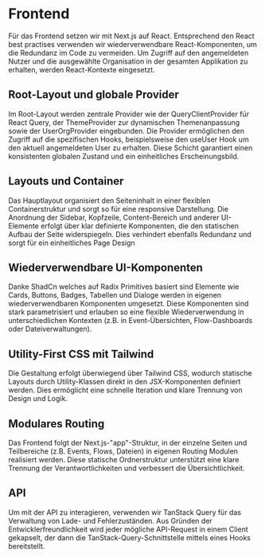 # Frontend
Für das Frontend setzen wir mit Next.js auf React. Entsprechend den React best practises verwenden wir wiederverwendbare React-Komponenten, um die Redundanz im Code zu vermeiden. Um Zugriff auf den angemeldeten Nutzer und die ausgewählte Organisation in der gesamten Applikation zu erhalten, werden React-Kontexte eingesetzt.

## Root-Layout und globale Provider
Im Root-Layout werden zentrale Provider wie der QueryClientProvider für React Query, der ThemeProvider zur dynamischen Themenanpassung sowie der UserOrgProvider eingebunden. Die Provider ermöglichen den Zugriff auf die spezifischen Hooks, beispielsweise den useUser Hook um den aktuell angemeldeten User zu erhalten. Diese Schicht garantiert einen konsistenten globalen Zustand und ein einheitliches Erscheinungsbild. 

## Layouts und Container
Das Hauptlayout organisiert den Seiteninhalt in einer flexiblen Containerstruktur und sorgt so für eine responsive Darstellung. Die Anordnung der Sidebar, Kopfzeile, Content-Bereich und anderer UI-Elemente erfolgt über klar definierte Komponenten, die den statischen Aufbau der Seite widerspiegeln. Dies verhindert ebenfalls Redundanz und sorgt für ein einheitliches Page Design

## Wiederverwendbare UI-Komponenten
Danke ShadCn welches auf Radix Primitives basiert sind Elemente wie Cards, Buttons, Badges, Tabellen und Dialoge werden in eigenen wiederverwendbaren Komponenten umgesetzt. Diese Komponenten sind stark parametrisiert und erlauben so eine flexible Wiederverwendung in unterschiedlichen Kontexten (z.B. in Event-Übersichten, Flow-Dashboards oder Dateiverwaltungen).

## Utility-First CSS mit Tailwind
Die Gestaltung erfolgt überwiegend über Tailwind CSS, wodurch statische Layouts durch Utility-Klassen direkt in den JSX-Komponenten definiert werden. Dies ermöglicht eine schnelle Iteration und klare Trennung von Design und Logik.

## Modulares Routing
Das Frontend folgt der Next.js-"app"-Struktur, in der einzelne Seiten und Teilbereiche (z.B. Events, Flows, Dateien) in eigenen Routing Modulen realisiert werden. Diese statische Ordnerstruktur unterstützt eine klare Trennung der Verantwortlichkeiten und verbessert die Übersichtlichkeit.

## API
Um mit der API zu interagieren, verwenden wir TanStack Query für das Verwaltung von Lade- und Fehlerzuständen. Aus Gründen der Entwicklerfreundlichkeit wird jeder mögliche API-Request in einem Client gekapselt, der dann die TanStack-Query-Schnittstelle mittels eines Hooks bereitstellt.

